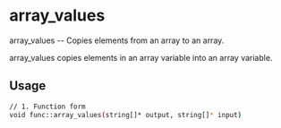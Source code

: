 # array_values
array_values -- Copies elements from an array to an array.

array_values copies elements in an array variable into an array variable.

## Usage
```sh
// 1. Function form
void func::array_values(string[]* output, string[]* input)
```

